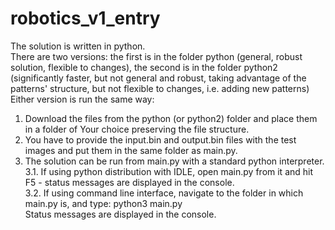 # robotics_v1_entry
The solution is written in python.\
There are two versions: the first is in the folder python (general, robust solution, flexible to changes), the second is in the folder python2 (significantly faster, but not general and robust, taking advantage of the patterns' structure, but not flexible to changes, i.e. adding new patterns)\
Either version is run the same way:
1. Download the files from the python (or python2) folder and place them in a folder of Your choice preserving the file structure.
2. You have to provide the input.bin and output.bin files with the test images and put them in the same folder as main.py.
3. The solution can be run from main.py with a standard python interpreter.\
3.1. If using python distribution with IDLE, open main.py from it and hit F5 - status messages are displayed in the console.\
3.2. If using command line interface, navigate to the folder in which main.py is, and type: python3 main.py\
Status messages are displayed in the console.
